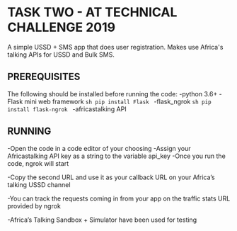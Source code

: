 # TASK TWO - AT TECHNICAL CHALLENGE 2019

A simple USSD + SMS app that does user registration. Makes use Africa's talking APIs for USSD and Bulk SMS.


## PREREQUISITES
The following should be installed before running the code:
  -python 3.6+
  -Flask mini web framework
     ```sh
    pip install Flask
    ```
  -flask_ngrok
      ```sh
    pip install flask-ngrok
    ```
  -africastalking API

## RUNNING
-Open the code in a code editor of your choosing
-Assign your Africastalking API key as a string to the variable api_key
-Once you run the code, ngrok will start
 
-Copy the second URL and use it as your callback URL on your Africa’s talking USSD channel
 
-You can track the requests coming in from your app on the traffic stats URL provided by ngrok
 
-Africa’s Talking Sandbox + Simulator have been used for testing













